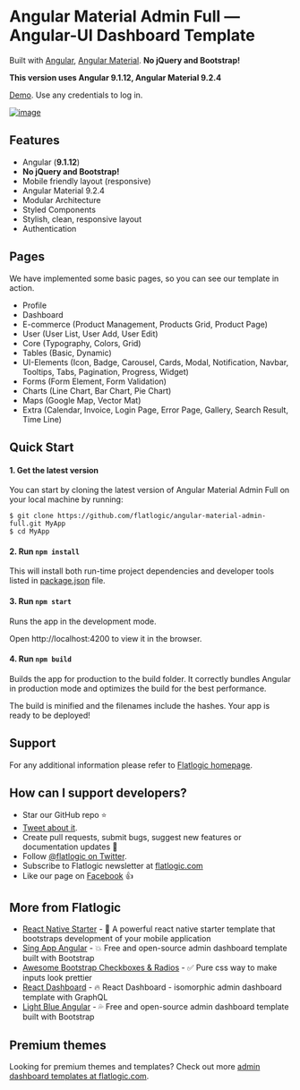 # Angular Material Admin Full — Angular-UI Dashboard Template

Built with [Angular](https://angular.io/), [Angular Material](https://material.angular.io/).
**No jQuery and Bootstrap!**

**This version uses Angular 9.1.12, Angular Material 9.2.4**

[Demo](https://demo.flatlogic.com/angular-material-admin-full). Use any credentials to log in.

[![image](https://user-images.githubusercontent.com/17360676/88760123-fed4ec80-d174-11ea-9584-12b8d3a7f8b3.png)](https://demo.flatlogic.com/angular-material-admin-full)

## Features

- Angular (**9.1.12**)
- **No jQuery and Bootstrap!**
- Mobile friendly layout (responsive)
- Angular Material 9.2.4
- Modular Architecture
- Styled Components
- Stylish, clean, responsive layout
- Authentication

## Pages

We have implemented some basic pages, so you can see our template in action.

- Profile
- Dashboard
- E-commerce (Product Management, Products Grid, Product Page)
- User (User List, User Add, User Edit)
- Core (Typography, Colors, Grid)
- Tables (Basic, Dynamic)
- UI-Elements (Icon, Badge, Carousel, Cards, Modal, Notification, Navbar, Tooltips, Tabs, Pagination, Progress, Widget)
- Forms (Form Element, Form Validation)
- Charts (Line Chart, Bar Chart, Pie Chart)
- Maps (Google Map, Vector Mat)
- Extra (Calendar, Invoice, Login Page, Error Page, Gallery, Search Result, Time Line)

## Quick Start

#### 1. Get the latest version

You can start by cloning the latest version of Angular Material Admin Full on your
local machine by running:

```shell
$ git clone https://github.com/flatlogic/angular-material-admin-full.git MyApp
$ cd MyApp
```

#### 2. Run `npm install`

This will install both run-time project dependencies and developer tools listed
in [package.json](package.json) file.

#### 3. Run `npm start`

Runs the app in the development mode.

Open http://localhost:4200 to view it in the browser.

#### 4. Run `npm build`

Builds the app for production to the build folder.
It correctly bundles Angular in production mode and optimizes the build for the best performance.

The build is minified and the filenames include the hashes.
Your app is ready to be deployed!

## Support

For any additional information please refer to [Flatlogic homepage](https://flatlogic.com).

## How can I support developers?

- Star our GitHub repo :star:
- [Tweet about it](https://twitter.com/intent/tweet?text=Amazing%20dashboard%20built%20with%20NodeJS,%20Angular%20and%20Bootstrap!&url=https://demo.flatlogic.com/angular-material-admin-full&via=flatlogic).
- Create pull requests, submit bugs, suggest new features or documentation updates :wrench:
- Follow [@flatlogic on Twitter](https://twitter.com/flatlogic).
- Subscribe to Flatlogic newsletter at [flatlogic.com](https://flatlogic.com/)
- Like our page on [Facebook](https://www.facebook.com/flatlogic/) :thumbsup:

## More from Flatlogic

- [React Native Starter](https://github.com/flatlogic/react-native-starter) - 🚀 A powerful react native starter template that bootstraps development of your mobile application
- [Sing App Angular](https://flatlogic.com/templates/sing-app-angular) - 💥 Free and open-source admin dashboard template built with Bootstrap
- [Awesome Bootstrap Checkboxes & Radios](https://github.com/flatlogic/awesome-bootstrap-checkbox) - ✅ Pure css way to make inputs look prettier
- [React Dashboard](https://github.com/flatlogic/react-dashboard) - 🔥 React Dashboard - isomorphic admin dashboard template with GraphQL
- [Light Blue Angular](https://flatlogic.com/templates/light-blue-angular) - 💦 Free and open-source admin dashboard template built with Bootstrap

## Premium themes

Looking for premium themes and templates? Check out more [admin dashboard templates at flatlogic.com](https://flatlogic.com/admin-dashboards).
